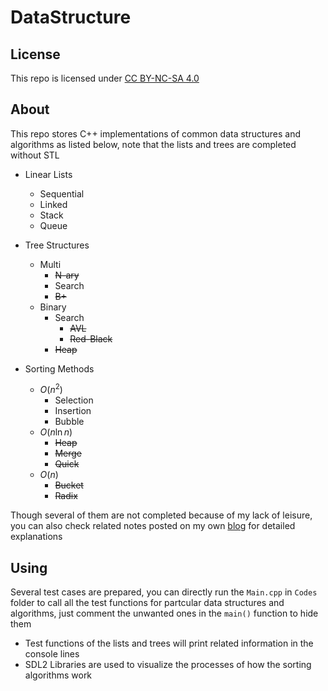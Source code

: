 # DataStructure

## License
This repo is licensed under [CC BY-NC-SA 4.0](https://creativecommons.org/licenses/by-nc-sa/4.0/deed.zh-hans)

## About
This repo stores C++ implementations of common data structures and algorithms as listed below, note that the lists and trees are completed without STL

- Linear Lists
    - Sequential
    - Linked
    - Stack
    - Queue

- Tree Structures
    - Multi
        - ~~N-ary~~
        - Search
        - ~~B+~~
    - Binary
        - Search
            - ~~AVL~~
            - ~~Red-Black~~
        - ~~Heap~~

- Sorting Methods
    - $O(n^2)$
        - Selection
        - Insertion
        - Bubble
    - $O(n\ln{n})$
        - ~~Heap~~
        - ~~Merge~~
        - ~~Quick~~
    - $O(n)$
        - ~~Bucket~~
        - ~~Radix~~

Though several of them are not completed because of my lack of leisure, you can also check related notes posted on my own [blog](https://whythz.github.io/) for detailed explanations

## Using

Several test cases are prepared, you can directly run the `Main.cpp` in `Codes` folder to call all the test functions for partcular data structures and algorithms, just comment the unwanted ones in the `main()` function to hide them

- Test functions of the lists and trees will print related information in the console lines
- SDL2 Libraries are used to visualize the processes of how the sorting algorithms work